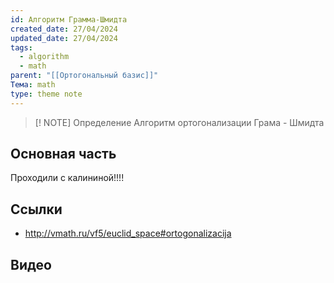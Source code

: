 ```yaml
---
id: Алгоритм Грамма-Шмидта
created_date: 27/04/2024
updated_date: 27/04/2024
tags:
  - algorithm
  - math
parent: "[[Ортогональный базис]]"
Тема: math
type: theme note
---
```


> [! NOTE] Определение
> Алгоритм ортогонализации Грама - Шмидта 


## Основная часть

Проходили с калининой!!!!


## Ссылки
- http://vmath.ru/vf5/euclid_space#ortogonalizacija

## Видео

